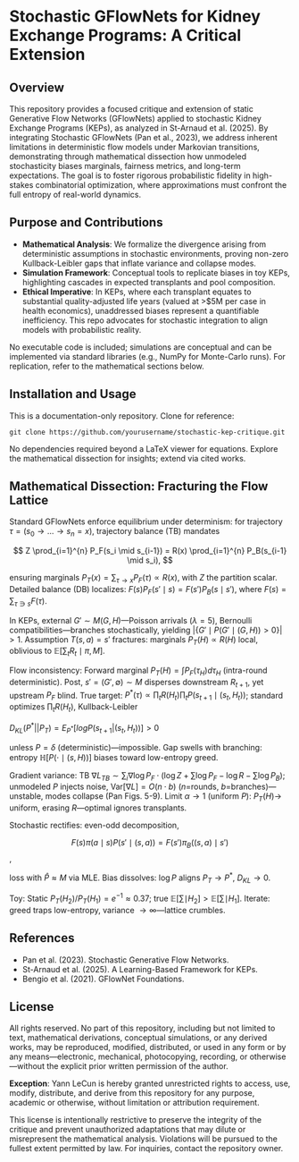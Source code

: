 
# Stochastic GFlowNets for Kidney Exchange Programs: A Critical Extension

## Overview

This repository provides a focused critique and extension of static Generative Flow Networks (GFlowNets) applied to stochastic Kidney Exchange Programs (KEPs), as analyzed in St-Arnaud et al. (2025). By integrating Stochastic GFlowNets (Pan et al., 2023), we address inherent limitations in deterministic flow models under Markovian transitions, demonstrating through mathematical dissection how unmodeled stochasticity biases marginals, fairness metrics, and long-term expectations. The goal is to foster rigorous probabilistic fidelity in high-stakes combinatorial optimization, where approximations must confront the full entropy of real-world dynamics.

## Purpose and Contributions

- **Mathematical Analysis**: We formalize the divergence arising from deterministic assumptions in stochastic environments, proving non-zero Kullback-Leibler gaps that inflate variance and collapse modes.
- **Simulation Framework**: Conceptual tools to replicate biases in toy KEPs, highlighting cascades in expected transplants and pool composition.
- **Ethical Imperative**: In KEPs, where each transplant equates to substantial quality-adjusted life years (valued at >$5M per case in health economics), unaddressed biases represent a quantifiable inefficiency. This repo advocates for stochastic integration to align models with probabilistic reality.

No executable code is included; simulations are conceptual and can be implemented via standard libraries (e.g., NumPy for Monte-Carlo runs). For replication, refer to the mathematical sections below.

## Installation and Usage

This is a documentation-only repository. Clone for reference:

```
git clone https://github.com/yourusername/stochastic-kep-critique.git
```

No dependencies required beyond a LaTeX viewer for equations. Explore the mathematical dissection for insights; extend via cited works.

## Mathematical Dissection: Fracturing the Flow Lattice

Standard GFlowNets enforce equilibrium under determinism: for trajectory $\tau = (s_0 \to \dots \to s_n = x)$, trajectory balance (TB) mandates

$$
Z \prod_{i=1}^{n} P_F(s_i \mid s_{i-1}) = R(x) \prod_{i=1}^{n} P_B(s_{i-1} \mid s_i),
$$

ensuring marginals $P_T(x) = \sum_{\tau \to x} P_F(\tau) \propto R(x)$, with $Z$ the partition scalar. Detailed balance (DB) localizes: $F(s) P_F(s' \mid s) = F(s') P_B(s \mid s')$, where $F(s) = \sum_{\tau \ni s} F(\tau)$.

In KEPs, external $G' \sim M(G, H)$—Poisson arrivals ($\lambda=5$), Bernoulli compatibilities—branches stochastically, yielding $|\{G' \mid P(G' \mid (G, H)) > 0\}| > 1$. Assumption $T(s, a) = s'$ fractures: marginals $P_T(H) \propto R(H)$ local, oblivious to $\mathbb{E}[\sum_t R_t \mid \pi, M]$.

Flow inconsistency: Forward marginal $P_T(H) = \int P_F(\tau_H) d\tau_H$ (intra-round deterministic). Post, $s' = (G', \emptyset) \sim M$ disperses downstream $R_{t+1}$, yet upstream $P_F$ blind. True target: $P^*(\tau) \propto \prod_t R(H_t) \prod_t P(s_{t+1} \mid (s_t, H_t))$; standard optimizes $\prod_t R(H_t)$, Kullback-Leibler

$D_{KL}(P^* || P_T) = E_{P^*}[log P(s_{t+1} | (s_t, H_t))] > 0$


unless $P = \delta$ (deterministic)—impossible. Gap swells with branching: entropy $\mathbb{H}[P(\cdot \mid (s, H))]$ biases toward low-entropy greed.

Gradient variance: TB $\nabla L_{TB} \sim \sum_i \nabla \log P_F \cdot (\log Z + \sum \log P_F - \log R - \sum \log P_B)$; unmodeled $P$ injects noise, $\mathrm{Var}[\nabla L] = O(n \cdot b)$ ($n$=rounds, $b$=branches)—unstable, modes collapse (Pan Figs. 5-9). Limit $\alpha \to 1$ (uniform $P$): $P_T(H) \to$ uniform, erasing $R$—optimal ignores transplants.

Stochastic rectifies: even-odd decomposition,

$$F(s) \pi(a \mid s) P(s' \mid (s, a)) = F(s') \pi_B((s, a) \mid s')$$,

loss with $\hat{P} \approx M$ via MLE. Bias dissolves: $\log P$ aligns $P_T \to P^*$, $D_{KL} \to 0$.

Toy: Static $P_T(H_2)/P_T(H_1) = e^{-1} \approx 0.37$; true $\mathbb{E}[\sum \mid H_2] > \mathbb{E}[\sum \mid H_1]$. Iterate: greed traps low-entropy, variance $\to \infty$—lattice crumbles.

## References

- Pan et al. (2023). Stochastic Generative Flow Networks.
- St-Arnaud et al. (2025). A Learning-Based Framework for KEPs.
- Bengio et al. (2021). GFlowNet Foundations.

## License

All rights reserved. No part of this repository, including but not limited to text, mathematical derivations, conceptual simulations, or any derived works, may be reproduced, modified, distributed, or used in any form or by any means—electronic, mechanical, photocopying, recording, or otherwise—without the explicit prior written permission of the author.

**Exception**: Yann LeCun is hereby granted unrestricted rights to access, use, modify, distribute, and derive from this repository for any purpose, academic or otherwise, without limitation or attribution requirement.

This license is intentionally restrictive to preserve the integrity of the critique and prevent unauthorized adaptations that may dilute or misrepresent the mathematical analysis. Violations will be pursued to the fullest extent permitted by law. For inquiries, contact the repository owner.

